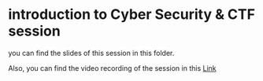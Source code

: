 # introduction to Cyber Security & CTF session

you can find the slides of this session in this folder.

Also, you can find the video recording of the session in this [Link ](https://drive.google.com/file/d/1NnU_BnP5pNd_1UuZ_HzYI7x31S2EJOBt/view?usp=sharing)
